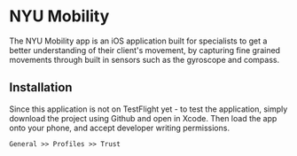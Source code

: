 # NYU Mobility
The NYU Mobility app is an iOS application built for specialists to get a better understanding of their client's movement, by capturing fine grained movements
through built in sensors such as the gyroscope and compass.

## Installation
Since this application is not on TestFlight yet - to test the application, simply download the project using Github and open in Xcode.
Then load the app onto your phone, and accept developer writing permissions.

```
General >> Profiles >> Trust
```
